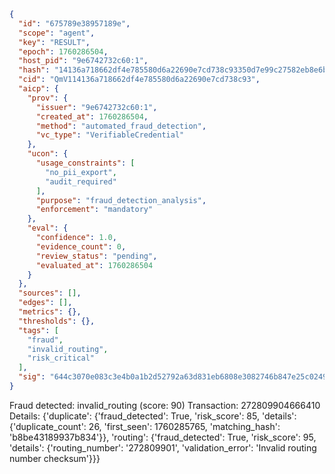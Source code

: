 ```json
{
  "id": "675789e38957189e",
  "scope": "agent",
  "key": "RESULT",
  "epoch": 1760286504,
  "host_pid": "9e6742732c60:1",
  "hash": "14136a718662df4e785580d6a22690e7cd738c93350d7e99c27582eb8e6b5801",
  "cid": "QmV114136a718662df4e785580d6a22690e7cd738c93",
  "aicp": {
    "prov": {
      "issuer": "9e6742732c60:1",
      "created_at": 1760286504,
      "method": "automated_fraud_detection",
      "vc_type": "VerifiableCredential"
    },
    "ucon": {
      "usage_constraints": [
        "no_pii_export",
        "audit_required"
      ],
      "purpose": "fraud_detection_analysis",
      "enforcement": "mandatory"
    },
    "eval": {
      "confidence": 1.0,
      "evidence_count": 0,
      "review_status": "pending",
      "evaluated_at": 1760286504
    }
  },
  "sources": [],
  "edges": [],
  "metrics": {},
  "thresholds": {},
  "tags": [
    "fraud",
    "invalid_routing",
    "risk_critical"
  ],
  "sig": "644c3070e083c3e4b0a1b2d52792a63d831eb6808e3082746b847e25c0249cfd"
}
```

Fraud detected: invalid_routing (score: 90)
Transaction: 272809904666410
Details: {'duplicate': {'fraud_detected': True, 'risk_score': 85, 'details': {'duplicate_count': 26, 'first_seen': 1760285765, 'matching_hash': 'b8be43189937b834'}}, 'routing': {'fraud_detected': True, 'risk_score': 95, 'details': {'routing_number': '272809901', 'validation_error': 'Invalid routing number checksum'}}}
